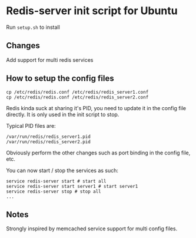 # Redis-server init script for Ubuntu

Run ```setup.sh``` to install

## Changes

Add support for multi redis services

## How to setup the config files

```
cp /etc/redis/redis.conf /etc/redis/redis_server1.conf
cp /etc/redis/redis.conf /etc/redis/redis_server2.conf
```

Redis kinda suck at sharing it's PID, you need to update it in the config file directly. It is only used in the init script to stop.

Typical PID files are:

```
/var/run/redis/redis_server1.pid
/var/run/redis/redis_server2.pid
```

Obviously perform the other changes such as port binding in the config file, etc.

You can now start / stop the services as such:

```
service redis-server start # start all
service redis-server start server1 # start server1
service redis-server stop # stop all
...
```

## Notes

Strongly inspired by memcached service support for multi config files.

